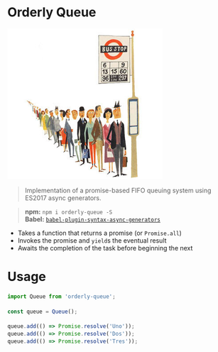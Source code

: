 # Orderly Queue

![Bus Queue](/media/bus-queue.jpg)

> Implementation of a promise-based FIFO queuing system using ES2017 async generators.

> **npm:** `npm i orderly-queue -S`<br />
> **Babel:** [`babel-plugin-syntax-async-generators`](https://www.npmjs.com/package/babel-plugin-syntax-async-generators)

* Takes a function that returns a promise (or `Promise.all`)
* Invokes the promise and `yield`s the eventual result
* Awaits the completion of the task before beginning the next

# Usage

```javascript
import Queue from 'orderly-queue';

const queue = Queue();

queue.add(() => Promise.resolve('Uno'));
queue.add(() => Promise.resolve('Dos'));
queue.add(() => Promise.resolve('Tres'));
```
